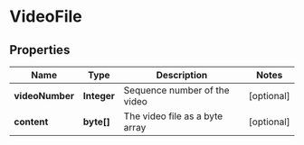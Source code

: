 
# VideoFile

## Properties
Name | Type | Description | Notes
------------ | ------------- | ------------- | -------------
**videoNumber** | **Integer** | Sequence number of the video |  [optional]
**content** | **byte[]** | The video file as a byte array |  [optional]



